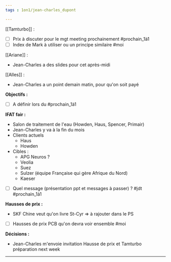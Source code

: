 ```yaml
---
tags : 1on1/jean-charles_dupont

---
```


[[Tamturbo]] :
- [ ] Prix à discuter pour le mgt meeting prochainement #prochain_1à1 
- [ ] Index de Mark à utiliser ou un principe similaire #moi

[[Ariane]] :
- Jean-Charles a des slides pour cet après-midi

[[Alles]] :
- Jean-Charles a un point demain matin, pour qu'on soit payé

**Objectifs :**
- [ ] A définir lors du #prochain_1à1

**IFAT fair :**
- Salon de traitement de l'eau (Howden, Haus, Spencer, Primair)
- Jean-Charles y va à la fin du mois
- Clients actuels
	- Haus
	- Howden
- Cibles :
	- APG Neuros ?
	- Veolia
	- Suez
	- Sulzer (équipe Française qui gère Afrique du Nord)
	- Kaeser
- [ ] Quel message (présentation ppt et messages à passer) ? #jdt #prochain_1à1

**Hausses de prix :**
- SKF Chine veut qu'on livre St-Cyr => à rajouter dans le PS
- [ ] Hausses de prix PCB qu'on devra voir ensemble #moi 

**Décisions :**
- Jean-Charles m'envoie invitation Hausse de prix et Tamturbo préparation next week

---